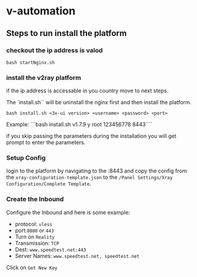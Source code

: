 # v-automation

## Steps to run install the platform

### checkout the ip address is valod

```bash startNginx.sh```

### install the v2ray platform
if the ip address is accessable in you country move to next steps.

The `install.sh`` will be uninstall the nginx first and then install the platform. 

 ```bash install.sh <3x-ui version> <username> <password> <port>```

Example: 
```bash install.sh v1.7.9 y root 123456778 8443````

if you skip passing the parameters during the installation you will get prompt to enter the parameters.

### Setup Config

login to the platform by navigating to the <ipaddress>:8443 and copy the config from the `xray-configuration-template.json` to the `/Panel Settings/Xray Configuration/Complete Template`.

### Create the Inbound

Configure the Inbound and here is some example:

- protocol: `vless`
- port:`8080` or `443`
- Turn on `Reality`
- Transmission: `TCP`
- Dest: `www.speedtest.net:443`
- Server Names: `www.speedtest.net, speedtest.net`

Click on `Get New Key`